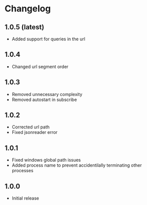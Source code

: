 # Changelog

## 1.0.5 (latest)
* Added support for queries in the url

## 1.0.4
* Changed url segment order

## 1.0.3
* Removed unnecessary complexity
* Removed autostart in subscribe

## 1.0.2
* Corrected url path
* Fixed jsonreader error

## 1.0.1
* Fixed windows global path issues
* Added process name to prevent accidentilally terminating other processes

## 1.0.0
* Initial release